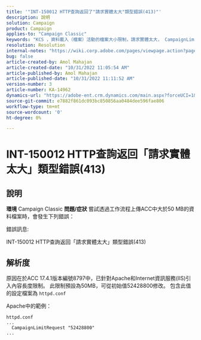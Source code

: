 ```yaml
---
title: '"INT-150012 HTTP查詢返回了"請求實體太大"類型錯誤(413)"'
description: 說明
solution: Campaign
product: Campaign
applies-to: "Campaign Classic"
keywords: "KCS ，資料載入（檔案）活動的檔案大小限制，請求實體太大， CampaignLimitRequest"
resolution: Resolution
internal-notes: "https://wiki.corp.adobe.com/pages/viewpage.action?pageId=1423015339#ACC-Apache/Tomcat/IIS-WhatisthefilesizelimitforDataloading(file)activity?"
bug: false
article-created-by: Amol Mahajan
article-created-date: "10/31/2022 11:05:54 AM"
article-published-by: Amol Mahajan
article-published-date: "10/31/2022 11:11:52 AM"
version-number: 3
article-number: KA-14962
dynamics-url: "https://adobe-ent.crm.dynamics.com/main.aspx?forceUCI=1&pagetype=entityrecord&etn=knowledgearticle&id=d9098bfb-0b59-ed11-9561-6045bd006079"
source-git-commit: e7882f861dc093bc850856aa0484dee596fae806
workflow-type: tm+mt
source-wordcount: '0'
ht-degree: 0%

---
```


# INT-150012 HTTP查詢返回「請求實體太大」類型錯誤(413)

## 說明

<b>環境</b>
Campaign Classic
<b>問題/症狀</b>
嘗試透過工作流程上傳ACC中大於50 MB的資料檔案時，會發生下列錯誤：



錯誤訊息:

INT-150012 HTTP查詢返回「請求實體太大」類型錯誤(413)


## 解析度


原因在於ACC 17.4.1版本編號8797中，已針對Apache和Internet資訊服務(IIS)引入內容長度限制。 此限制預設為50MB，可從初始值52428800修改。 包含此值的設定檔案為 `httpd.conf`

Apache中的範例：


```
httpd.conf
...
  CampaignLimitRequest "52428800"
...
```

